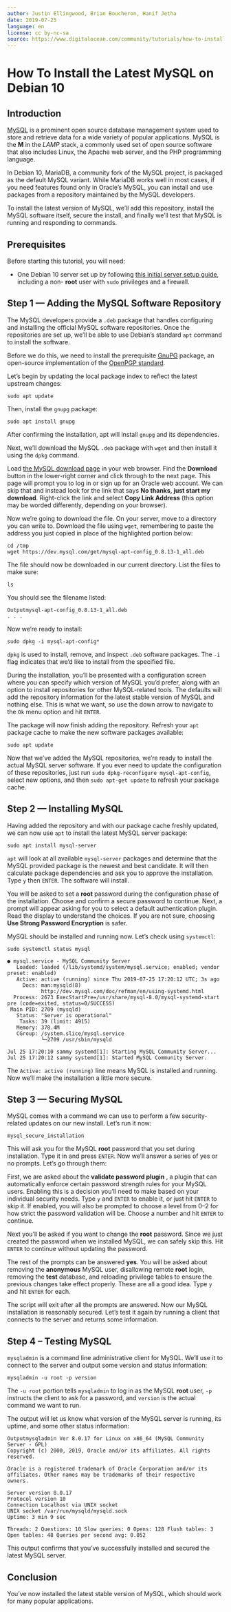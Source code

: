 ```yaml
---
author: Justin Ellingwood, Brian Boucheron, Hanif Jetha
date: 2019-07-25
language: en
license: cc by-nc-sa
source: https://www.digitalocean.com/community/tutorials/how-to-install-the-latest-mysql-on-debian-10
---
```


# How To Install the Latest MySQL on Debian 10

## Introduction

[MySQL](https://www.mysql.com/) is a prominent open source database management system used to store and retrieve data for a wide variety of popular applications. MySQL is the **M** in the _LAMP_ stack, a commonly used set of open source software that also includes Linux, the Apache web server, and the PHP programming language.

In Debian 10, MariaDB, a community fork of the MySQL project, is packaged as the default MySQL variant. While MariaDB works well in most cases, if you need features found only in Oracle’s MySQL, you can install and use packages from a repository maintained by the MySQL developers.

To install the latest version of MySQL, we’ll add this repository, install the MySQL software itself, secure the install, and finally we’ll test that MySQL is running and responding to commands.

## Prerequisites

Before starting this tutorial, you will need:

- One Debian 10 server set up by following [this initial server setup guide](initial-server-setup-with-debian-10), including a non- **root** user with `sudo` privileges and a firewall.

## Step 1 — Adding the MySQL Software Repository

The MySQL developers provide a `.deb` package that handles configuring and installing the official MySQL software repositories. Once the repositories are set up, we’ll be able to use Debian’s standard `apt` command to install the software.

Before we do this, we need to install the prerequisite [GnuPG](https://gnupg.org/) package, an open-source implementation of the [OpenPGP standard](https://en.wikipedia.org/wiki/Pretty_Good_Privacy#OpenPGP).

Let’s begin by updating the local package index to reflect the latest upstream changes:

    sudo apt update

Then, install the `gnupg` package:

    sudo apt install gnupg

After confirming the installation, apt will install `gnupg` and its dependencies.

Next, we’ll download the MySQL `.deb` package with `wget` and then install it using the `dpkg` command.

Load [the MySQL download page](https://dev.mysql.com/downloads/repo/apt/) in your web browser. Find the **Download** button in the lower-right corner and click through to the next page. This page will prompt you to log in or sign up for an Oracle web account. We can skip that and instead look for the link that says **No thanks, just start my download**. Right-click the link and select **Copy Link Address** (this option may be worded differently, depending on your browser).

Now we’re going to download the file. On your server, move to a directory you can write to. Download the file using `wget`, remembering to paste the address you just copied in place of the highlighted portion below:

    cd /tmp
    wget https://dev.mysql.com/get/mysql-apt-config_0.8.13-1_all.deb

The file should now be downloaded in our current directory. List the files to make sure:

    ls

You should see the filename listed:

    Outputmysql-apt-config_0.8.13-1_all.deb
    . . .

Now we’re ready to install:

    sudo dpkg -i mysql-apt-config*

`dpkg` is used to install, remove, and inspect `.deb` software packages. The `-i` flag indicates that we’d like to install from the specified file.

During the installation, you’ll be presented with a configuration screen where you can specify which version of MySQL you’d prefer, along with an option to install repositories for other MySQL-related tools. The defaults will add the repository information for the latest stable version of MySQL and nothing else. This is what we want, so use the down arrow to navigate to the `Ok` menu option and hit `ENTER`.

The package will now finish adding the repository. Refresh your `apt` package cache to make the new software packages available:

    sudo apt update

Now that we’ve added the MySQL repositories, we’re ready to install the actual MySQL server software. If you ever need to update the configuration of these repositories, just run `sudo dpkg-reconfigure mysql-apt-config`, select new options, and then `sudo apt-get update` to refresh your package cache.

## Step 2 — Installing MySQL

Having added the repository and with our package cache freshly updated, we can now use `apt` to install the latest MySQL server package:

    sudo apt install mysql-server

`apt` will look at all available `mysql-server` packages and determine that the MySQL provided package is the newest and best candidate. It will then calculate package dependencies and ask you to approve the installation. Type `y` then `ENTER`. The software will install.

You will be asked to set a **root** password during the configuration phase of the installation. Choose and confirm a secure password to continue. Next, a prompt will appear asking for you to select a default authentication plugin. Read the display to understand the choices. If you are not sure, choosing **Use Strong Password Encryption** is safer.

MySQL should be installed and running now. Let’s check using `systemctl`:

    sudo systemctl status mysql

    ● mysql.service - MySQL Community Server
       Loaded: loaded (/lib/systemd/system/mysql.service; enabled; vendor preset: enabled)
       Active: active (running) since Thu 2019-07-25 17:20:12 UTC; 3s ago
         Docs: man:mysqld(8)
               http://dev.mysql.com/doc/refman/en/using-systemd.html
      Process: 2673 ExecStartPre=/usr/share/mysql-8.0/mysql-systemd-start pre (code=exited, status=0/SUCCESS)
     Main PID: 2709 (mysqld)
       Status: "Server is operational"
        Tasks: 39 (limit: 4915)
       Memory: 378.4M
       CGroup: /system.slice/mysql.service
               └─2709 /usr/sbin/mysqld
    
    Jul 25 17:20:10 sammy systemd[1]: Starting MySQL Community Server...
    Jul 25 17:20:12 sammy systemd[1]: Started MySQL Community Server.

The `Active: active (running)` line means MySQL is installed and running. Now we’ll make the installation a little more secure.

## Step 3 — Securing MySQL

MySQL comes with a command we can use to perform a few security-related updates on our new install. Let’s run it now:

    mysql_secure_installation

This will ask you for the MySQL **root** password that you set during installation. Type it in and press `ENTER`. Now we’ll answer a series of yes or no prompts. Let’s go through them:

First, we are asked about the **validate password plugin** , a plugin that can automatically enforce certain password strength rules for your MySQL users. Enabling this is a decision you’ll need to make based on your individual security needs. Type `y` and `ENTER` to enable it, or just hit `ENTER` to skip it. If enabled, you will also be prompted to choose a level from 0–2 for how strict the password validation will be. Choose a number and hit `ENTER` to continue.

Next you’ll be asked if you want to change the **root** password. Since we just created the password when we installed MySQL, we can safely skip this. Hit `ENTER` to continue without updating the password.

The rest of the prompts can be answered **yes**. You will be asked about removing the **anonymous** MySQL user, disallowing remote **root** login, removing the **test** database, and reloading privilege tables to ensure the previous changes take effect properly. These are all a good idea. Type `y` and hit `ENTER` for each.

The script will exit after all the prompts are answered. Now our MySQL installation is reasonably secured. Let’s test it again by running a client that connects to the server and returns some information.

## Step 4 – Testing MySQL

`mysqladmin` is a command line administrative client for MySQL. We’ll use it to connect to the server and output some version and status information:

    mysqladmin -u root -p version

The `-u root` portion tells `mysqladmin` to log in as the MySQL **root** user, `-p` instructs the client to ask for a password, and `version` is the actual command we want to run.

The output will let us know what version of the MySQL server is running, its uptime, and some other status information:

    Outputmysqladmin Ver 8.0.17 for Linux on x86_64 (MySQL Community Server - GPL)
    Copyright (c) 2000, 2019, Oracle and/or its affiliates. All rights reserved.
    
    Oracle is a registered trademark of Oracle Corporation and/or its
    affiliates. Other names may be trademarks of their respective
    owners.
    
    Server version 8.0.17
    Protocol version 10
    Connection Localhost via UNIX socket
    UNIX socket /var/run/mysqld/mysqld.sock
    Uptime: 3 min 9 sec
    
    Threads: 2 Questions: 10 Slow queries: 0 Opens: 128 Flush tables: 3 Open tables: 48 Queries per second avg: 0.052

This output confirms that you’ve successfully installed and secured the latest MySQL server.

## Conclusion

You’ve now installed the latest stable version of MySQL, which should work for many popular applications.
